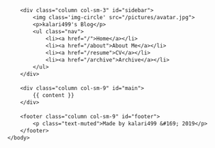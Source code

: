 <!DOCTYPE html>
<html>
	<head>
        <link rel="stylesheet" type="text/css" href="/css/bootstrap.min.css">
        <link rel="stylesheet" type="text/css" href="/css/main.css">
        <title>{{ page.title }}</title>
	</head>
	<body>
        
        <div class="column col-sm-3" id="sidebar">
            <img class='img-circle' src="/pictures/avatar.jpg">
            <p>kalari499's Blog</p>
            <ul class="nav">
                <li><a href="/">Home</a></li>
                <li><a href="/about">About Me</a></li>
                <li><a href="/resume">CV</a></li>
                <li><a href="/archive">Archive</a></li>
            </ul>
        </div>

		<div class="column col-sm-9" id="main">
            {{ content }}
		</div>

		<footer class="column col-sm-9" id="footer">
            <p class="text-muted">Made by kalari499 &#169; 2019</p>
		</footer>
	</body>
</html>
